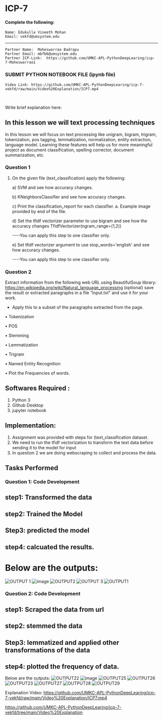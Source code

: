 # ICP-7

#### Complete the following:
```
Name: Edukulla Vineeth Mohan
Email: vekfd@umsystem.edu
```
---
```
Partner Name:  Maheswarrao Badrapu
Partner Email: mbfb6@umsystem.edu
Partner ICP-Link:  https://github.com/UMKC-APL-PythonDeepLearing/icp-7-Maheswarrao1
```
### SUBMIT PYTHON NOTEBOOK FILE (ipynb file)

```
Video Link: https://github.com/UMKC-APL-PythonDeepLearing/icp-7-vekfd/raw/main/Video%20Explanation/ICP7.mp4

```
<br/>
 
Write brief explanation here:
##  In this lesson we will text processing techniques

In this lesson we will focus on text processing like unigram, bigram, trigram, tokenization, pos tagging, lemmatization, normalization, entity extraction, language model. Learning these features will help us for more meaningful project as document classification, spelling corrector, document summarization, etc.

### **Question 1**

1. On the given file (text_classification) apply the following:

    a) SVM and see how accuracy changes.

    b) KNeighborsClassifier and see how accuracy changes.

    c) Print the classification_report for each classifier. a. Example image provided by end of the file.

    d) Set the tfidf vectorizer parameter to use bigram and see how the accuracy changes TfidfVectorizer(ngram_range=(1,2))

      ----You can apply this step to one   classifier only. 

    e) Set tfidf vectorizer argument to use stop_words='english' and see how accuracy changes. 
          
    ----You can apply this step to one classifier only.

### **Question 2**    

Extract information from the following web URL using BeautifulSoup library:
https://en.wikipedia.org/wiki/Natural_language_processing
(optional) save the result or extracted paragraphs in a file “input.txt” and use it for your work.
- Apply this to a subset of the paragraphs extracted from the page.

• Tokenization

• POS

• Stemming

• Lemmatization

• Trigram

• Named Entity Recognition

• Plot the Frequencies of words.

## Softwares Required :
1. Python 3
2. Github Desktop
3. jupyter notebook

## Implementation:
1. Assignment was provided with steps for (text_classification dataset.
2. We need to run the tfidf vectorization to transform the text data before sending it to the model for input
3. In question 2 we are doing webscraping to collect and process the data.


## Tasks Performed
### **Question 1: Code Development**

## step1: Transformed the data 
## step2: Trained the Model
## Step3: predicted the model
## step4: calcuated the results.


# Below are the outputs:
![OUTPUT 1](https://user-images.githubusercontent.com/78897209/138200912-5bb2cde5-b1dc-435c-8c99-12942d013e73.jpg)
![image](https://user-images.githubusercontent.com/78897209/138202702-6c3ee3c3-a0d0-4bb0-a082-013e3333d1d0.png)
![OUTPUT2](https://user-images.githubusercontent.com/78897209/138200916-59d620e5-1750-4298-9714-6b57d3b75cd9.jpg)
![OUTPUT 3](https://user-images.githubusercontent.com/78897209/138200914-2850c152-fb9f-43c6-9adb-2f8b842663e8.jpg)
![OUTPUT1](https://user-images.githubusercontent.com/78897209/138200915-3a77dda1-3420-458f-9ba3-4eb7f963c480.jpg)

### **Question 2: Code Development**

## step1: Scraped the data from url 
## step2: stemmed the data
## Step3: lemmatized  and applied other transformations of the data
## step4: plotted the frequency of data.

Below are the outputs:
![OUTPUT22](https://user-images.githubusercontent.com/78897209/138200919-1751794d-35e9-4f5b-a856-1fb72aa2e910.jpg)
![image](https://user-images.githubusercontent.com/78897209/138203352-f95edd74-3724-456b-a281-d1d174b94007.png)
![OUTPUT25](https://user-images.githubusercontent.com/78897209/138200923-56ac7520-83f5-4f0f-a78d-df8f1f0c77cb.jpg)
![OUTPUT26](https://user-images.githubusercontent.com/78897209/138200925-8f5cecda-5df6-46f1-bcdb-01ee8ea0e40a.jpg)
![OUTPUT23](https://user-images.githubusercontent.com/78897209/138200921-b070e462-08e2-48d8-925d-8209b15ae6a9.jpg)
![OUTPUT27](https://user-images.githubusercontent.com/78897209/138200927-cfbb5f18-72ca-475d-aa0a-b867679517fc.jpg)
![OUTPUT28](https://user-images.githubusercontent.com/78897209/138200929-5e14ddd6-a332-4218-bd1d-008583d420c8.jpg)
![OUTPUT29](https://user-images.githubusercontent.com/78897209/138200930-618eb498-8e83-40f2-9f06-23d163cccb77.jpg)


Explanation Video:
https://github.com/UMKC-APL-PythonDeepLearing/icp-7-vekfd/raw/main/Video%20Explanation/ICP7.mp4

https://github.com/UMKC-APL-PythonDeepLearing/icp-7-vekfd/tree/main/Video%20Explanation


